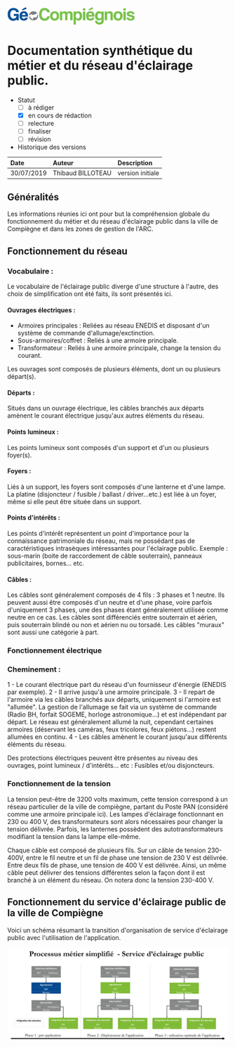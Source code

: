 ![GeoCompiegnois](img/Logo_web-GeoCompiegnois.png)

# Documentation synthétique du métier et du réseau d'éclairage public.

* Statut
  - [ ] à rédiger
  - [x] en cours de rédaction
  - [ ] relecture
  - [ ] finaliser
  - [ ] révision
  
* Historique des versions

|Date | Auteur | Description
|:---|:---|:---|
|30/07/2019|Thibaud BILLOTEAU|version initiale|

## Généralités

Les informations réunies ici ont pour but la compréhension globale du fonctionnement du métier et du réseau d'éclairage public dans la ville de Compiègne et dans les zones de gestion de l'ARC. 


## Fonctionnement du réseau

### Vocabulaire :

Le vocabulaire de l'éclairage public diverge d'une structure à l'autre, des choix de simplification ont été faits, ils sont présentés ici.

#### Ouvrages électriques : 
   - Armoires principales : Reliées au réseau ENEDIS et disposant d'un système de commande d'allumage/exctinction.
   - Sous-armoires/coffret : Reliés à une armoire principale.
   - Transformateur : Reliés à une armoire principale, change la tension du courant. 
    
  Les ouvrages sont composés de plusieurs éléments, dont un ou plusieurs départ(s).
  
#### Départs :
  Situés dans un ouvrage électrique, les câbles branchés aux départs amènent le courant électrique jusqu'aux autres éléments du réseau. 
    
#### Points lumineux : 
  Les points lumineux sont composés d'un support et d'un ou plusieurs foyer(s).
  
#### Foyers :
  Liés à un support, les foyers sont composés d'une lanterne et d'une lampe.
  La platine (disjoncteur / fusible / ballast / driver...etc.) est liée à un foyer, même si elle peut être située dans un support.

#### Points d'intérêts :
  Les points d'intérêt représentent un point d'importance pour la connaissance patrimoniale du réseau, mais ne possédant pas de caractéristiques intrasèques intéressantes pour l'éclairage public. 
  Exemple : sous-marin (boite de raccordement de câble souterrain), panneaux publicitaires, bornes... etc. 
  
#### Câbles :
  Les câbles sont généralement composés de 4 fils : 3 phases et 1 neutre. Ils peuvent aussi être composés d'un neutre et d'une phase, voire parfois d'uniquement 3 phases, une des phases étant généralement utilisée comme neutre en ce cas.
  Les câbles sont différenciés entre souterrain et aérien, puis souterrain blindé ou non et aérien nu ou torsadé. Les câbles "muraux" sont aussi une catégorie à part.
  
### Fonctionnement électrique

### Cheminement :
  1 - Le courant électrique part du réseau d'un fournisseur d'énergie (ENEDIS par exemple). 
  2 - Il arrive jusqu'à une armoire principale.
  3 - Il repart de l'armoire via les câbles branchés aux départs, uniquement si l'armoire est "allumée".
      La gestion de l'allumage se fait via un système de commande (Radio BH, forfait SOGEME, horloge astronomique...) et est indépendant par départ.
      Le réseau est généralement allumé la nuit, cependant certaines armoires (déservant les caméras, feux tricolores, feux piétons...) restent allumées en continu. 
  4 - Les câbles amènent le courant jusqu'aux différents éléments du réseau.
 
Des protections électriques peuvent être présentes au niveau des ouvrages, point lumineux / d'intérêts... etc : Fusibles et/ou disjoncteurs.

### Fonctionnement de la tension

  La tension peut-être de 3200 volts maximum, cette tension correspond à un réseau particulier de la ville de compiègne, partant du Poste PAN (considéré comme une armoire principale ici). Les lampes d'éclairage fonctionnant en 230 ou 400 V, des transformateurs sont alors nécessaires pour changer la tension délivrée.
  Parfois, les lanternes possèdent des autotransformateurs modifiant la tension dans la lampe elle-même. 

  Chaque câble est composé de plusieurs fils. Sur un câble de tension 230-400V, entre le fil neutre et un fil de phase une tension de 230 V est délivrée. Entre deux fils de phase, une tension de 400 V est délivrée. Ainsi, un même câble peut délivrer des tensions différentes selon la façon dont il est branché à un élément du réseau.
  On notera donc la tension 230-400 V. 
  
  
## Fonctionnement du service d'éclairage public de la ville de Compiègne

Voici un schéma résumant la transition d'organisation de service d'éclairage public avec l'utilisation de l'application.

![GeoCompiegnois](img/MOT_SEP2.png) 
